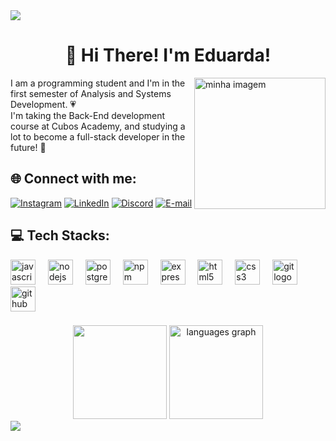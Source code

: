 <img src="https://capsule-render.vercel.app/api?type=Waving&color=ef95ae&fontColor=ef95ae&height=70&section=header"/>
<h1 align="center">🌸 Hi There! I'm Eduarda!</h1>
<p align="left">
<img align="right" alt="minha imagem" width="210" src="https://media.discordapp.net/attachments/929899914836738061/1105261250348339370/ffbb0050d9b94168ebe7dd8a7d09374a.gif">
I am a programming student and I'm in the first semester of Analysis and Systems Development. 💗<br>I'm taking the Back-End development course at Cubos Academy, and studying a lot to become a full-stack developer in the future! 🚀


## 🌐 Connect with me:

[![Instagram](https://img.shields.io/badge/Instagram-%23E4405F.svg?logo=Instagram&logoColor=white)](https://instagram.com/dudsamon)
[![LinkedIn](https://img.shields.io/badge/LinkedIn-%230077B5.svg?logo=linkedin&logoColor=white)](https://linkedin.com/in/eduardaamon)
[![Discord](https://img.shields.io/badge/Discord-%23333.svg?logo=discord&logoColor=white)](http://discord.com/users/dudaamon) 
[![E-mail](https://img.shields.io/badge/Gmail-%23DD0031.svg?&logo=gmail&logoColor=white)](mailto:eduardaamon16@gmail.com)

## 💻 Tech Stacks:
<div align="left">
  <img src="https://cdn.jsdelivr.net/gh/devicons/devicon/icons/javascript/javascript-original.svg" height="40" alt="javascript logo"  />
  <img width="12" />
  <img src="https://cdn.jsdelivr.net/gh/devicons/devicon/icons/nodejs/nodejs-original.svg" height="40" alt="nodejs logo"  />
  <img width="12" />
  <img src="https://cdn.jsdelivr.net/gh/devicons/devicon/icons/postgresql/postgresql-original.svg" height="40" alt="postgresql logo"  />
  <img width="12" />
  <img src="https://cdn.jsdelivr.net/gh/devicons/devicon/icons/npm/npm-original-wordmark.svg" height="40" alt="npm logo"  />
  <img width="12" />
  <img src="https://cdn.jsdelivr.net/gh/devicons/devicon/icons/express/express-original.svg" height="40" alt="express logo"  />
  <img width="12" />
  <img src="https://cdn.jsdelivr.net/gh/devicons/devicon/icons/html5/html5-original.svg" height="40" alt="html5 logo"  />
  <img width="12" />
  <img src="https://cdn.jsdelivr.net/gh/devicons/devicon/icons/css3/css3-original.svg" height="40" alt="css3 logo"  />
  <img width="12" />
  <img src="https://cdn.jsdelivr.net/gh/devicons/devicon/icons/git/git-original.svg" height="40" alt="git logo"  />
  <img width="12" />
  <img src="https://cdn.jsdelivr.net/gh/devicons/devicon/icons/github/github-original.svg" height="40" alt="github logo"  />
</div>

###


<div align="center">
  <img height="150em" src="https://github-readme-stats.vercel.app/api?username=dudaamon&count_private=true&include_all_commits=true&show_icons=true&theme=dracula&locale=en&hide_border=false&show_owner=true" />
 <img src="https://github-readme-stats.vercel.app/api/top-langs?username=dudaamon&locale=en&hide_title=false&layout=compact&card_width=320&langs_count=5&theme=dracula&hide_border=false" height="150" alt="languages graph"  />
</div>

<img src="https://capsule-render.vercel.app/api?type=Waving&color=ef95ae&fontColor=ef95ae&height=70&section=footer&animation=fadeIn" />
</div>
